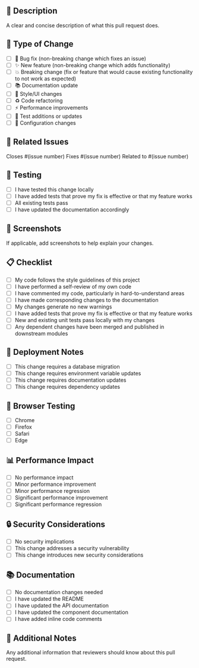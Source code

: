 ## 📝 Description
A clear and concise description of what this pull request does.

## 🎯 Type of Change
- [ ] 🐛 Bug fix (non-breaking change which fixes an issue)
- [ ] ✨ New feature (non-breaking change which adds functionality)
- [ ] 💥 Breaking change (fix or feature that would cause existing functionality to not work as expected)
- [ ] 📚 Documentation update
- [ ] 🎨 Style/UI changes
- [ ] ♻️ Code refactoring
- [ ] ⚡ Performance improvements
- [ ] 🧪 Test additions or updates
- [ ] 🔧 Configuration changes

## 🔗 Related Issues
Closes #(issue number)
Fixes #(issue number)
Related to #(issue number)

## 🧪 Testing
- [ ] I have tested this change locally
- [ ] I have added tests that prove my fix is effective or that my feature works
- [ ] All existing tests pass
- [ ] I have updated the documentation accordingly

## 📸 Screenshots
If applicable, add screenshots to help explain your changes.

## 📋 Checklist
- [ ] My code follows the style guidelines of this project
- [ ] I have performed a self-review of my own code
- [ ] I have commented my code, particularly in hard-to-understand areas
- [ ] I have made corresponding changes to the documentation
- [ ] My changes generate no new warnings
- [ ] I have added tests that prove my fix is effective or that my feature works
- [ ] New and existing unit tests pass locally with my changes
- [ ] Any dependent changes have been merged and published in downstream modules

## 🚀 Deployment Notes
- [ ] This change requires a database migration
- [ ] This change requires environment variable updates
- [ ] This change requires documentation updates
- [ ] This change requires dependency updates

## 📱 Browser Testing
- [ ] Chrome
- [ ] Firefox
- [ ] Safari
- [ ] Edge

## 📊 Performance Impact
- [ ] No performance impact
- [ ] Minor performance improvement
- [ ] Minor performance regression
- [ ] Significant performance improvement
- [ ] Significant performance regression

## 🔒 Security Considerations
- [ ] No security implications
- [ ] This change addresses a security vulnerability
- [ ] This change introduces new security considerations

## 📚 Documentation
- [ ] No documentation changes needed
- [ ] I have updated the README
- [ ] I have updated the API documentation
- [ ] I have updated the component documentation
- [ ] I have added inline code comments

## 🤝 Additional Notes
Any additional information that reviewers should know about this pull request.
